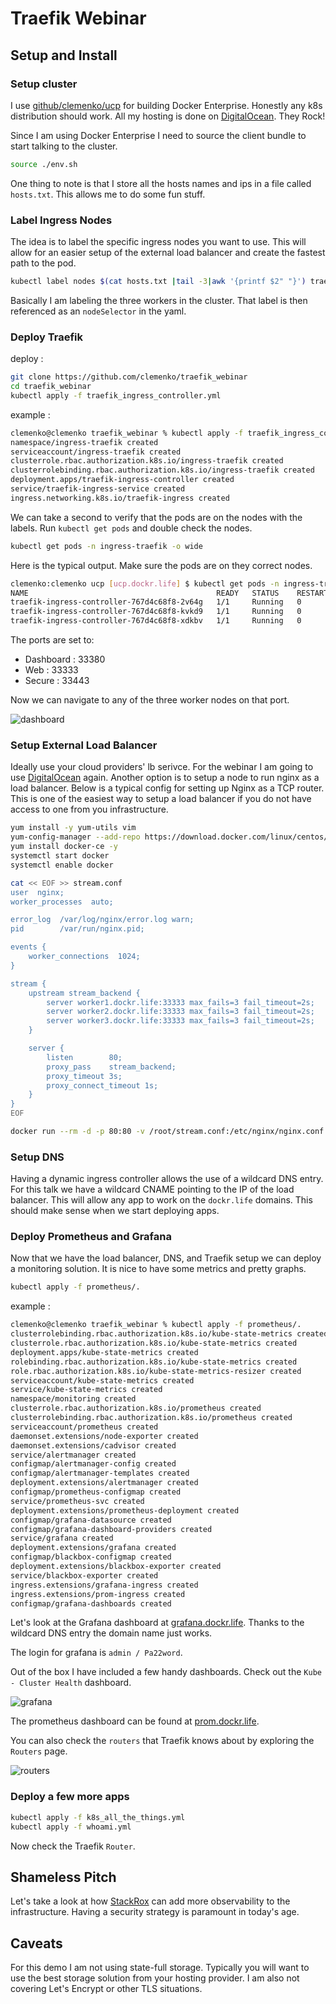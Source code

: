# Traefik Webinar

## Setup and Install

### Setup cluster

I use [github/clemenko/ucp](https://github.com/clemenko/ucp) for building Docker Enterprise. Honestly any k8s distribution should work. All my hosting is done on [DigitalOcean](http://digitlocean.com). They Rock!

Since I am using Docker Enterprise I need to source the client bundle to start talking to the cluster. 

```bash
source ./env.sh
```

One thing to note is that I store all the hosts names and ips in a file called `hosts.txt`. This allows me to do some fun stuff.

### Label Ingress Nodes

The idea is to label the specific ingress nodes you want to use. This will allow for an easier setup of the external load balancer and create the fastest path to the pod.

```bash
kubectl label nodes $(cat hosts.txt |tail -3|awk '{printf $2" "}') traefik=ingress
```

Basically I am labeling the three workers in the cluster. That label is then referenced as an `nodeSelector` in the yaml.

### Deploy Traefik

deploy :

```bash
git clone https://github.com/clemenko/traefik_webinar
cd traefik_webinar
kubectl apply -f traefik_ingress_controller.yml
```

example :

```bash
clemenko@clemenko traefik_webinar % kubectl apply -f traefik_ingress_controller.yml
namespace/ingress-traefik created
serviceaccount/ingress-traefik created
clusterrole.rbac.authorization.k8s.io/ingress-traefik created
clusterrolebinding.rbac.authorization.k8s.io/ingress-traefik created
deployment.apps/traefik-ingress-controller created
service/traefik-ingress-service created
ingress.networking.k8s.io/traefik-ingress created
```

We can take a second to verify that the pods are on the nodes with the labels. Run `kubectl get pods` and double check the nodes.

```bash
kubectl get pods -n ingress-traefik -o wide
```

Here is the typical output. Make sure the pods are on they correct nodes.

```bash
clemenko:clemenko ucp [ucp.dockr.life] $ kubectl get pods -n ingress-traefik -o wide
NAME                                          READY   STATUS    RESTARTS   AGE   IP                NODE       NOMINATED NODE   READINESS GATES
traefik-ingress-controller-767d4c68f8-2v64g   1/1     Running   0          52m   192.168.235.129   ddc-a3fe   <none>           <none>
traefik-ingress-controller-767d4c68f8-kvkd9   1/1     Running   0          52m   192.168.15.129    ddc-977a   <none>           <none>
traefik-ingress-controller-767d4c68f8-xdkbv   1/1     Running   0          52m   192.168.19.133    ddc-ae3e   <none>           <none>
```

The ports are set to:

* Dashboard : 33380
* Web : 33333
* Secure : 33443

Now we can navigate to any of the three worker nodes on that port.

![dashboard](imgs/dashboard.jpg)

### Setup External Load Balancer

Ideally use your cloud providers' lb serivce. For the webinar I am going to use [DigitalOcean](http://digitlocean.com) again. Another option is to setup a node to run nginx as a load balancer. Below is a typical config for setting up Nginx as a TCP router. This is one of the easiest way to setup a load balancer if you do not have access to one from you infrastructure.

```bash
yum install -y yum-utils vim
yum-config-manager --add-repo https://download.docker.com/linux/centos/docker-ce.repo
yum install docker-ce -y
systemctl start docker
systemctl enable docker

cat << EOF >> stream.conf
user  nginx;
worker_processes  auto;

error_log  /var/log/nginx/error.log warn;
pid        /var/run/nginx.pid;

events {
    worker_connections  1024;
}

stream {
    upstream stream_backend {
        server worker1.dockr.life:33333 max_fails=3 fail_timeout=2s;
        server worker2.dockr.life:33333 max_fails=3 fail_timeout=2s;
        server worker3.dockr.life:33333 max_fails=3 fail_timeout=2s;
    }

    server {
        listen        80;
        proxy_pass    stream_backend;
        proxy_timeout 3s;
        proxy_connect_timeout 1s;
    }
}
EOF

docker run --rm -d -p 80:80 -v /root/stream.conf:/etc/nginx/nginx.conf:ro nginx:alpine
```

### Setup DNS

Having a dynamic ingress controller allows the use of a wildcard DNS entry. For this talk we have a wildcard CNAME pointing to the IP of the load balancer. This will allow any app to work on the `dockr.life` domains. This should make sense when we start deploying apps.

### Deploy Prometheus and Grafana

Now that we have the load balancer, DNS, and Traefik setup we can deploy a monitoring solution. It is nice to have some metrics and pretty graphs.

```bash
kubectl apply -f prometheus/.
```

example :

```bash
clemenko@clemenko traefik_webinar % kubectl apply -f prometheus/. 
clusterrolebinding.rbac.authorization.k8s.io/kube-state-metrics created
clusterrole.rbac.authorization.k8s.io/kube-state-metrics created
deployment.apps/kube-state-metrics created
rolebinding.rbac.authorization.k8s.io/kube-state-metrics created
role.rbac.authorization.k8s.io/kube-state-metrics-resizer created
serviceaccount/kube-state-metrics created
service/kube-state-metrics created
namespace/monitoring created
clusterrole.rbac.authorization.k8s.io/prometheus created
clusterrolebinding.rbac.authorization.k8s.io/prometheus created
serviceaccount/prometheus created
daemonset.extensions/node-exporter created
daemonset.extensions/cadvisor created
service/alertmanager created
configmap/alertmanager-config created
configmap/alertmanager-templates created
deployment.extensions/alertmanager created
configmap/prometheus-configmap created
service/prometheus-svc created
deployment.extensions/prometheus-deployment created
configmap/grafana-datasource created
configmap/grafana-dashboard-providers created
service/grafana created
deployment.extensions/grafana created
configmap/blackbox-configmap created
deployment.extensions/blackbox-exporter created
service/blackbox-exporter created
ingress.extensions/grafana-ingress created
ingress.extensions/prom-ingress created
configmap/grafana-dashboards created
```

Let's look at the Grafana dashboard at [grafana.dockr.life](grafana.dockr.life). Thanks to the wildcard DNS entry the domain name just works.

The login for grafana is `admin / Pa22word`.

Out of the box I have included a few handy dashboards. Check out the `Kube - Cluster Health` dashboard.

![grafana](imgs/grafana.jpg)

The prometheus dashboard can be found at [prom.dockr.life](prom.dockr.life).

You can also check the `routers` that Traefik knows about by exploring the `Routers` page.

![routers](imgs/routers.jpg)

### Deploy a few more apps

```bash
kubectl apply -f k8s_all_the_things.yml
kubectl apply -f whoami.yml
```

Now check the Traefik `Router`.

## Shameless Pitch

Let's take a look at how [StackRox](https://stackrox.com) can add more observability to the infrastructure. Having a security strategy is paramount in today's age.

## Caveats

For this demo I am not using state-full storage. Typically you will want to use the best storage solution from your hosting provider. I am also not covering Let's Encrypt or other TLS situations.
